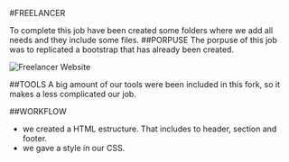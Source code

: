 #FREELANCER

To complete this job have been created some folders where we add all needs and they include some files.
##PORPUSE
The porpuse of this job was to replicated a bootstrap that has already been created.

![Freelancer Website](docs/fullpage.png)

##TOOLS
A big amount of our tools were been included in this fork, so it makes a less complicated our job.

##WORKFLOW
- we created a HTML estructure. That includes to header, section and footer.
- we gave a style in our CSS.

